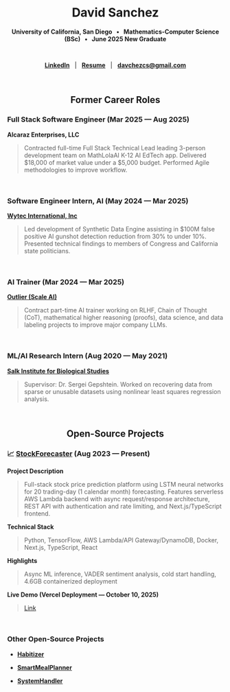 <div align = "center">

  # David Sanchez
  **University of California, San Diego &nbsp; • &nbsp; Mathematics-Computer Science (BSc) &nbsp; • &nbsp; June 2025 New Graduate**
  
  <div style="height: 1rem;"></div>
  
  [**LinkedIn**](https://www.linkedin.com/in/davchez) &nbsp; | &nbsp; [**Resume**](https://www.linkedin.com/in/davchez/overlay/1759949291243/single-media-viewer/?profileId=ACoAADQtUrABgbs3OOMG_xTCvcwpVrLOJ2U2tRY) &nbsp; | &nbsp; [**davchezcs@gmail.com**](mailto:davchezcs@gmail.com)

</div>

&nbsp;

<div align = "center">
  
  ## Former Career Roles

</div>

### Full Stack Software Engineer (Mar 2025 — Aug 2025)
**Alcaraz Enterprises, LLC**
> Contracted full-time Full Stack Technical Lead leading 3-person development team on MathLolaAI K-12 AI EdTech app.  Delivered $18,000 of market value under a $5,000 budget.  Performed Agile methodologies to improve workflow.

&nbsp;

### Software Engineer Intern, AI (May 2024 — Mar 2025)
**[Wytec International, Inc](https://wytecintl.ai/)**
> Led development of Synthetic Data Engine assisting in $100M false positive AI gunshot detection reduction from 30% to under 10%. Presented technical findings to members of Congress and California state politicians.

&nbsp;

### AI Trainer (Mar 2024 — Mar 2025)
**[Outlier (Scale AI)](https://outlier.ai/)**
> Contract part-time AI trainer working on RLHF, Chain of Thought (CoT), mathematical higher reasoning (proofs), data science, and data labeling projects to improve major company LLMs.  

&nbsp;

### ML/AI Research Intern (Aug 2020 — May 2021)
**[Salk Institute for Biological Studies](https://www.salk.edu/)**
> Supervisor: Dr. Sergei Gepshtein.  Worked on recovering data from sparse or unusable datasets using nonlinear least squares regression analysis.

&nbsp;

<div align = "center"> 
  
  ## Open-Source Projects

</div>

### 📈 [StockForecaster](https://github.com/davchez/stockforecaster) (Aug 2023 — Present) 

**Project Description**
> Full-stack stock price prediction platform using LSTM neural networks for 20 trading-day (1 calendar month) forecasting. Features serverless AWS Lambda backend with async request/response architecture, REST API with authentication and rate limiting, and Next.js/TypeScript frontend.

**Technical Stack**
> Python, TensorFlow, AWS Lambda/API Gateway/DynamoDB, Docker, Next.js, TypeScript, React

**Highlights**
> Async ML inference, VADER sentiment analysis, cold start handling, 4.6GB containerized deployment

**Live Demo (Vercel Deployment — October 10, 2025)**
> [Link](https://stockforecaster-tau.vercel.app/)

&nbsp;

### Other Open-Source Projects
- **[Habitizer](https://github.com/davchez/habitizer)**

- **[SmartMealPlanner](https://github.com/josephw23/smartmealplanner)**

- **[SystemHandler](https://github.com/davchez/systemhandler)**
